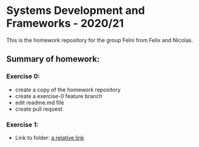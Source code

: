 # Systems Development and Frameworks - 2020/21

This is the homework repository for the group Felni from Felix and Nicolas.

## Summary of homework:

### Exercise 0:

-  create a copy of the homework repository
-  create a exercise-0 feature branch
-  edit readme.md file
-  create pull request

### Exercise 1:

- Link to folder: [a relative link](./news-list)